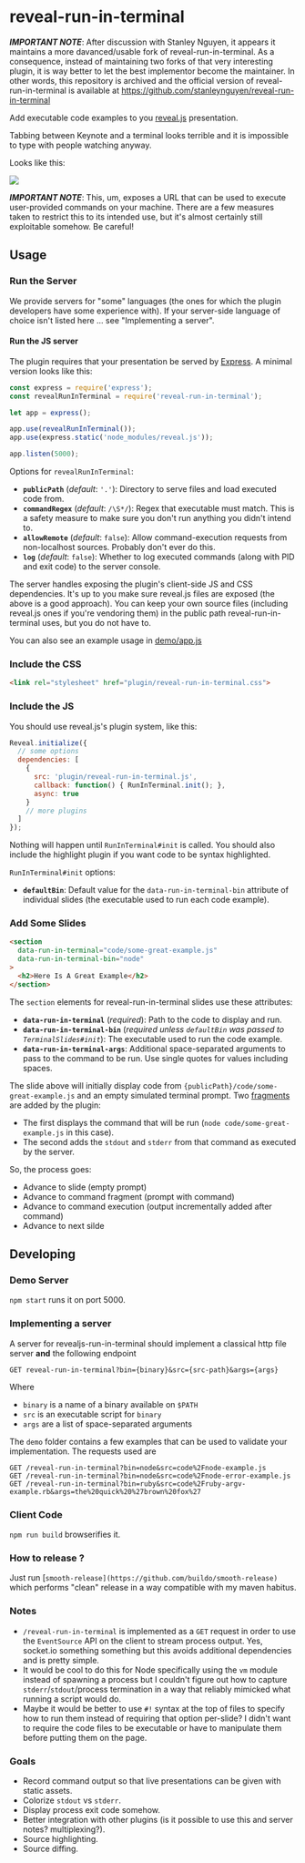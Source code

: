 # reveal-run-in-terminal

_**IMPORTANT NOTE**_: After discussion with Stanley Nguyen, it appears it maintains a more davanced/usable fork of reveal-run-in-terminal.
As a consequence, instead of maintaining two forks of that very interesting plugin, it is way better to let the best implementor become the maintainer.
In other words, this repository is archived and the official version of reveal-run-in-terminal is available at https://github.com/stanleynguyen/reveal-run-in-terminal

Add executable code examples to you [reveal.js](https://github.com/hakimel/reveal.js/#revealjs) presentation.

Tabbing between Keynote and a terminal looks terrible and it is impossible to type with people watching anyway.

Looks like this:

![](https://github.com/dluxemburg/reveal-run-in-terminal/blob/master/demo.gif?raw=true&v=2)

_**IMPORTANT NOTE**_: This, um, exposes a URL that can be used to execute user-provided commands on your machine. There are a few measures taken to restrict this to its intended use, but it's almost certainly still exploitable somehow. Be careful!

## Usage

### Run the Server

We provide servers for "some" languages (the ones for which the plugin developers have some experience with).
If your server-side language of choice isn't listed here ... see "Implementing a server".

#### Run the JS server
The plugin requires that your presentation be served by [Express](https://expressjs.com/). A minimal version looks like this:

```javascript
const express = require('express');
const revealRunInTerminal = require('reveal-run-in-terminal');

let app = express();

app.use(revealRunInTerminal());
app.use(express.static('node_modules/reveal.js'));

app.listen(5000);
```

Options for `revealRunInTerminal`:

- **`publicPath`** (_default_: `'.'`): Directory to serve files and load executed code from.
- **`commandRegex`** (_default_: `/\S*/`): Regex that executable must match. This is a safety measure to make sure you don't run anything you didn't intend to.
- **`allowRemote`** (_default_: `false`): Allow command-execution requests from non-localhost sources. Probably don't ever do this.
- **`log`** (_default_: `false`): Whether to log executed commands (along with PID and exit code) to the server console.

The server handles exposing the plugin's client-side JS and CSS dependencies. It's up to you make sure reveal.js files are exposed (the above is a good approach). You can keep your own source files (including reveal.js ones if you're vendoring them) in the public path reveal-run-in-terminal uses, but you do not have to.

You can also see an example usage in [demo/app.js](demo/app.js)

### Include the CSS

```html
<link rel="stylesheet" href="plugin/reveal-run-in-terminal.css">
```

### Include the JS

You should use reveal.js's plugin system, like this:

```javascript
Reveal.initialize({
  // some options
  dependencies: [
    {
      src: 'plugin/reveal-run-in-terminal.js',
      callback: function() { RunInTerminal.init(); },
      async: true
    }
    // more plugins
  ]
});
```

Nothing will happen until `RunInTerminal#init` is called. You should also include the highlight plugin if you want code to be syntax highlighted.

`RunInTerminal#init` options:

- **`defaultBin`**: Default value for the `data-run-in-terminal-bin` attribute of individual slides (the executable used to run each code example).

### Add Some Slides

```html
<section
  data-run-in-terminal="code/some-great-example.js"
  data-run-in-terminal-bin="node"
>
  <h2>Here Is A Great Example</h2>
</section>
```

The `section` elements for reveal-run-in-terminal slides use these attributes:

- **`data-run-in-terminal`** (_required_): Path to the code to display and run.
- **`data-run-in-terminal-bin`** (_required unless `defaultBin` was passed to `TerminalSlides#init`_): The executable used to run the code example.
- **`data-run-in-terminal-args`**: Additional space-separated arguments to pass to the command to be run. Use single quotes for values including spaces.

The slide above will initially display code from `{publicPath}/code/some-great-example.js` and an empty simulated terminal prompt. Two [fragments](https://github.com/hakimel/reveal.js/#fragments) are added by the plugin:

- The first displays the command that will be run (`node code/some-great-example.js` in this case).
- The second adds the `stdout` and `stderr` from that command as executed by the server.

So, the process goes:

- Advance to slide (empty prompt)
- Advance to command fragment (prompt with command)
- Advance to command execution (output incrementally added after command)
- Advance to next silde

## Developing

### Demo Server

`npm start` runs it on port 5000.

### Implementing a server
A server for revealjs-run-in-terminal should implement a classical http file server **and** the following endpoint

    GET reveal-run-in-terminal?bin={binary}&src={src-path}&args={args}

Where

* `binary` is a name of a binary available on `$PATH`
* `src` is an executable script for `binary`
* `args` are a list of space-separated arguments

The `demo` folder contains a few examples that can be used to validate your implementation.
The requests used are

    GET /reveal-run-in-terminal?bin=node&src=code%2Fnode-example.js
    GET /reveal-run-in-terminal?bin=node&src=code%2Fnode-error-example.js
    GET /reveal-run-in-terminal?bin=ruby&src=code%2Fruby-argv-example.rb&args=the%20quick%20%27brown%20fox%27

### Client Code

`npm run build` browserifies it.

### How to release ?

Just run [`smooth-release](https://github.com/buildo/smooth-release)` which performs "clean" release in a way compatible with my maven habitus.

### Notes

- `/reveal-run-in-terminal` is implemented as a `GET` request in order to use the `EventSource` API on the client to stream process output. Yes, socket.io something something but this avoids additional dependencies and is pretty simple.
- It would be cool to do this for Node specifically using the `vm` module instead of spawning a process but I couldn't figure out how to capture `stderr`/`stdout`/process termination in a way that reliably mimicked what running a script would do.
- Maybe it would be better to use `#!` syntax at the top of files to specify how to run them instead of requiring that option per-slide? I didn't want to require the code files to be executable or have to manipulate them before putting them on the page.

### Goals

- Record command output so that live presentations can be given with static assets.
- Colorize `stdout` vs `stderr`.
- Display process exit code somehow.
- Better integration with other plugins (is it possible to use this and server notes? multiplexing?).
- Source highlighting.
- Source diffing.


